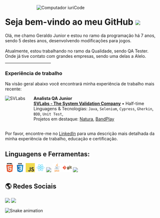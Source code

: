 <img src="https://raw.githubusercontent.com/MicaelliMedeiros/micaellimedeiros/master/image/computer-illustration.png" min-width="400px" max-width="400px" width="400px" align="right" alt="Computador iuriCode">

<h1>Seja bem-vindo ao meu GitHub <img src="https://media.giphy.com/media/hvRJCLFzcasrR4ia7z/giphy.gif" width="28"></h1>
<p align="left">Olá, me chamo Geraldo Junior e estou no ramo da programação há 7 anos, <br> sendo 5 destes anos, desenvolvendo modificações para jogos.
<br><br>Atualmente, estou trabalhando no ramo da Qualidade, sendo QA Tester. Onde já tive contato com grandes empresas, sendo uma delas a Alelo.</p>

<hr width="30%">

### Experiência de trabalho
Na visão geral abaixo você encontrará minha experiência de trabalho mais recente:

[<img align="left" height="94px" width="94px" alt="SVLabs" src="https://cdn.discordapp.com/attachments/1069757916644642816/1072175655619399770/download-removebg-preview.png"/>](https://svlabs.com.br/)

**Analista QA Junior** \
[**SVLabs - The System Validation Company**](https://svlabs.com.br/) • Half-time \
Linguagens & Tecnologias: `Java`, `Selenium`, `Cypress`, `Gherkin`, `BDD`, `Unit Test`,\
Projetos em destaque: [Natura](https://www.natura.com.br/), [BandPlay](https://bandplay.com/home)
<br/>
<br/>

Por favor, encontre-me no [LinkedIn](https://www.linkedin.com/in/put-here-your-username/) para uma descrição mais detalhada da minha experiência de trabalho, educação e certificação.

## **Linguagens e Ferramentas:**  

<p align="center">

<code><img height="30" src="https://raw.githubusercontent.com/github/explore/80688e429a7d4ef2fca1e82350fe8e3517d3494d/topics/html/html.png"></code>
<code><img height="30" src="https://raw.githubusercontent.com/github/explore/80688e429a7d4ef2fca1e82350fe8e3517d3494d/topics/css/css.png"></code>
<code><img height="30" src="https://raw.githubusercontent.com/github/explore/80688e429a7d4ef2fca1e82350fe8e3517d3494d/topics/javascript/javascript.png"></code>
<code><img height="30" src="https://raw.githubusercontent.com/github/explore/80688e429a7d4ef2fca1e82350fe8e3517d3494d/topics/react/react.png"></code>
<code><img height="30" src="https://cdn.jsdelivr.net/gh/devicons/devicon/icons/mysql/mysql-original-wordmark.svg"/></code>
<code><img height="30" src="https://raw.githubusercontent.com/github/explore/80688e429a7d4ef2fca1e82350fe8e3517d3494d/topics/java/java.png"></code>
<code><img height="30" src="https://raw.githubusercontent.com/github/explore/80688e429a7d4ef2fca1e82350fe8e3517d3494d/topics/git/git.png"></code>
<code><img height="30" src="https://cdn.jsdelivr.net/gh/devicons/devicon/icons/selenium/selenium-original.svg"/></code>

</p>


## :earth_americas: **Redes Sociais**

<p align="left">

  <a href="https://www.linkedin.com/in/geraldo-junior03/" alt="Linkedin">
  <img src="https://img.shields.io/badge/-Linkedin-0e76a8?style=flat-square&logo=Linkedin&logoColor=white&link=https://www.linkedin.com/in/geraldo-junior03/" /></a>

  <a href="https://wa.link/0cne1e" alt="WhatsApp">
  <img src="https://img.shields.io/badge/-WhatsApp-25d366?style=flat-square&labelColor=25d366&logo=whatsapp&logoColor=white&link=API-DO-SEU-WHATSAPP"/></a>

</p>  
          


  ![Snake animation](https://github.com/geraldojunior03/geraldojunior03/blob/output/github-contribution-grid-snake.svg)
